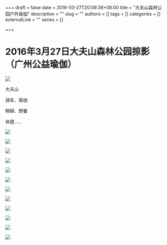 +++
draft = false
date = 2016-03-27T20:09:38+08:00
title = "大夫山森林公园户外瑜伽"
description = ""
slug = ""
authors = []
tags = []
categories = []
externalLink = ""
series = []

+++



# **2016年3月27日大夫山森林公园掠影（广州公益瑜伽）**



![](https://raw.githubusercontent.com/lshcool/pic/master/202112132156085.jpg)

大夫山

骑车、瑜伽

畅聊、野餐

休憩……

![](https://raw.githubusercontent.com/lshcool/pic/master/202112132156088.jpg)

![](https://raw.githubusercontent.com/lshcool/pic/master/202112132156089.jpg)

![](https://raw.githubusercontent.com/lshcool/pic/master/202112132156079.jpg)

![](https://raw.githubusercontent.com/lshcool/pic/master/202112132156080.jpg)

![](https://raw.githubusercontent.com/lshcool/pic/master/202112132156086.jpg)

![](https://raw.githubusercontent.com/lshcool/pic/master/202112132156081.jpg)

![](https://raw.githubusercontent.com/lshcool/pic/master/202112132156087.jpg)

![](https://raw.githubusercontent.com/lshcool/pic/master/202112132156074.jpg)

![](https://raw.githubusercontent.com/lshcool/pic/master/202112132156077.jpg)

![](https://raw.githubusercontent.com/lshcool/pic/master/202112132156082.jpg)

![](https://raw.githubusercontent.com/lshcool/pic/master/202112132156083.jpg)

![](https://raw.githubusercontent.com/lshcool/pic/master/202112132156084.jpg)

